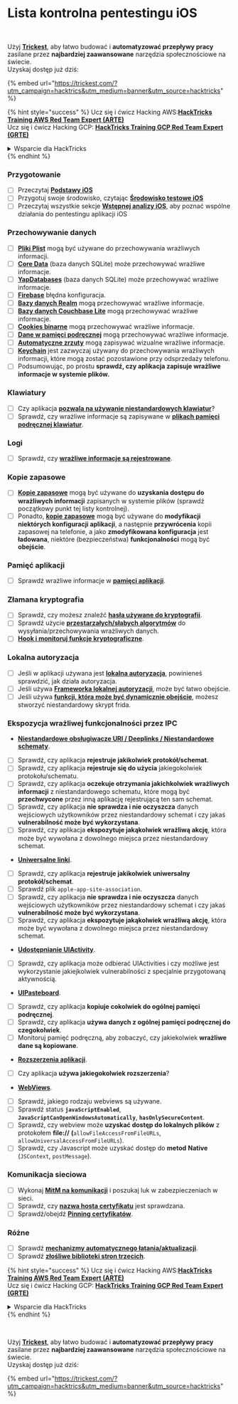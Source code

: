 # Lista kontrolna pentestingu iOS

<figure><img src="../.gitbook/assets/image (48).png" alt=""><figcaption></figcaption></figure>

\
Użyj [**Trickest**](https://trickest.com/?utm\_campaign=hacktrics\&utm\_medium=banner\&utm\_source=hacktricks), aby łatwo budować i **automatyzować przepływy pracy** zasilane przez **najbardziej zaawansowane** narzędzia społecznościowe na świecie.\
Uzyskaj dostęp już dziś:

{% embed url="https://trickest.com/?utm_campaign=hacktrics&utm_medium=banner&utm_source=hacktricks" %}

{% hint style="success" %}
Ucz się i ćwicz Hacking AWS:<img src="/.gitbook/assets/arte.png" alt="" data-size="line">[**HackTricks Training AWS Red Team Expert (ARTE)**](https://training.hacktricks.xyz/courses/arte)<img src="/.gitbook/assets/arte.png" alt="" data-size="line">\
Ucz się i ćwicz Hacking GCP: <img src="/.gitbook/assets/grte.png" alt="" data-size="line">[**HackTricks Training GCP Red Team Expert (GRTE)**<img src="/.gitbook/assets/grte.png" alt="" data-size="line">](https://training.hacktricks.xyz/courses/grte)

<details>

<summary>Wsparcie dla HackTricks</summary>

* Sprawdź [**plany subskrypcyjne**](https://github.com/sponsors/carlospolop)!
* **Dołącz do** 💬 [**grupy Discord**](https://discord.gg/hRep4RUj7f) lub [**grupy telegramowej**](https://t.me/peass) lub **śledź** nas na **Twitterze** 🐦 [**@hacktricks\_live**](https://twitter.com/hacktricks\_live)**.**
* **Podziel się sztuczkami hackingowymi, przesyłając PR-y do** [**HackTricks**](https://github.com/carlospolop/hacktricks) i [**HackTricks Cloud**](https://github.com/carlospolop/hacktricks-cloud) repozytoriów na GitHubie.

</details>
{% endhint %}

### Przygotowanie

* [ ] Przeczytaj [**Podstawy iOS**](ios-pentesting/ios-basics.md)
* [ ] Przygotuj swoje środowisko, czytając [**Środowisko testowe iOS**](ios-pentesting/ios-testing-environment.md)
* [ ] Przeczytaj wszystkie sekcje [**Wstępnej analizy iOS**](ios-pentesting/#initial-analysis), aby poznać wspólne działania do pentestingu aplikacji iOS

### Przechowywanie danych

* [ ] [**Pliki Plist**](ios-pentesting/#plist) mogą być używane do przechowywania wrażliwych informacji.
* [ ] [**Core Data**](ios-pentesting/#core-data) (baza danych SQLite) może przechowywać wrażliwe informacje.
* [ ] [**YapDatabases**](ios-pentesting/#yapdatabase) (baza danych SQLite) może przechowywać wrażliwe informacje.
* [ ] [**Firebase**](ios-pentesting/#firebase-real-time-databases) błędna konfiguracja.
* [ ] [**Bazy danych Realm**](ios-pentesting/#realm-databases) mogą przechowywać wrażliwe informacje.
* [ ] [**Bazy danych Couchbase Lite**](ios-pentesting/#couchbase-lite-databases) mogą przechowywać wrażliwe informacje.
* [ ] [**Cookies binarne**](ios-pentesting/#cookies) mogą przechowywać wrażliwe informacje.
* [ ] [**Dane w pamięci podręcznej**](ios-pentesting/#cache) mogą przechowywać wrażliwe informacje.
* [ ] [**Automatyczne zrzuty**](ios-pentesting/#snapshots) mogą zapisywać wizualne wrażliwe informacje.
* [ ] [**Keychain**](ios-pentesting/#keychain) jest zazwyczaj używany do przechowywania wrażliwych informacji, które mogą zostać pozostawione przy odsprzedaży telefonu.
* [ ] Podsumowując, po prostu **sprawdź, czy aplikacja zapisuje wrażliwe informacje w systemie plików.**

### Klawiatury

* [ ] Czy aplikacja [**pozwala na używanie niestandardowych klawiatur**](ios-pentesting/#custom-keyboards-keyboard-cache)?
* [ ] Sprawdź, czy wrażliwe informacje są zapisywane w [**plikach pamięci podręcznej klawiatur**](ios-pentesting/#custom-keyboards-keyboard-cache).

### **Logi**

* [ ] Sprawdź, czy [**wrażliwe informacje są rejestrowane**](ios-pentesting/#logs).

### Kopie zapasowe

* [ ] [**Kopie zapasowe**](ios-pentesting/#backups) mogą być używane do **uzyskania dostępu do wrażliwych informacji** zapisanych w systemie plików (sprawdź początkowy punkt tej listy kontrolnej).
* [ ] Ponadto, [**kopie zapasowe**](ios-pentesting/#backups) mogą być używane do **modyfikacji niektórych konfiguracji aplikacji**, a następnie **przywrócenia** kopii zapasowej na telefonie, a jako **zmodyfikowana konfiguracja** jest **ładowana**, niektóre (bezpieczeństwa) **funkcjonalności** mogą być **obejście**.

### **Pamięć aplikacji**

* [ ] Sprawdź wrażliwe informacje w [**pamięci aplikacji**](ios-pentesting/#testing-memory-for-sensitive-data).

### **Złamana kryptografia**

* [ ] Sprawdź, czy możesz znaleźć [**hasła używane do kryptografii**](ios-pentesting/#broken-cryptography).
* [ ] Sprawdź użycie [**przestarzałych/słabych algorytmów**](ios-pentesting/#broken-cryptography) do wysyłania/przechowywania wrażliwych danych.
* [ ] [**Hook i monitoruj funkcje kryptograficzne**](ios-pentesting/#broken-cryptography).

### **Lokalna autoryzacja**

* [ ] Jeśli w aplikacji używana jest [**lokalna autoryzacja**](ios-pentesting/#local-authentication), powinieneś sprawdzić, jak działa autoryzacja.
* [ ] Jeśli używa [**Frameworka lokalnej autoryzacji**](ios-pentesting/#local-authentication-framework), może być łatwo obejście.
* [ ] Jeśli używa [**funkcji, która może być dynamicznie obejście**](ios-pentesting/#local-authentication-using-keychain), możesz stworzyć niestandardowy skrypt frida.

### Ekspozycja wrażliwej funkcjonalności przez IPC

* [**Niestandardowe obsługiwacze URI / Deeplinks / Niestandardowe schematy**](ios-pentesting/#custom-uri-handlers-deeplinks-custom-schemes).
* [ ] Sprawdź, czy aplikacja **rejestruje jakikolwiek protokół/schemat**.
* [ ] Sprawdź, czy aplikacja **rejestruje się do użycia** jakiegokolwiek protokołu/schematu.
* [ ] Sprawdź, czy aplikacja **oczekuje otrzymania jakichkolwiek wrażliwych informacji** z niestandardowego schematu, które mogą być **przechwycone** przez inną aplikację rejestrującą ten sam schemat.
* [ ] Sprawdź, czy aplikacja **nie sprawdza i nie oczyszcza** danych wejściowych użytkowników przez niestandardowy schemat i czy jakaś **vulnerabilność może być wykorzystana**.
* [ ] Sprawdź, czy aplikacja **ekspozytuje jakąkolwiek wrażliwą akcję**, która może być wywołana z dowolnego miejsca przez niestandardowy schemat.
* [**Uniwersalne linki**](ios-pentesting/#universal-links).
* [ ] Sprawdź, czy aplikacja **rejestruje jakikolwiek uniwersalny protokół/schemat**.
* [ ] Sprawdź plik `apple-app-site-association`.
* [ ] Sprawdź, czy aplikacja **nie sprawdza i nie oczyszcza** danych wejściowych użytkowników przez niestandardowy schemat i czy jakaś **vulnerabilność może być wykorzystana**.
* [ ] Sprawdź, czy aplikacja **ekspozytuje jakąkolwiek wrażliwą akcję**, która może być wywołana z dowolnego miejsca przez niestandardowy schemat.
* [**Udostępnianie UIActivity**](ios-pentesting/ios-uiactivity-sharing.md).
* [ ] Sprawdź, czy aplikacja może odbierać UIActivities i czy możliwe jest wykorzystanie jakiejkolwiek vulnerabilności z specjalnie przygotowaną aktywnością.
* [**UIPasteboard**](ios-pentesting/ios-uipasteboard.md).
* [ ] Sprawdź, czy aplikacja **kopiuje cokolwiek do ogólnej pamięci podręcznej**.
* [ ] Sprawdź, czy aplikacja **używa danych z ogólnej pamięci podręcznej do czegokolwiek**.
* [ ] Monitoruj pamięć podręczną, aby zobaczyć, czy jakiekolwiek **wrażliwe dane są kopiowane**.
* [**Rozszerzenia aplikacji**](ios-pentesting/ios-app-extensions.md).
* [ ] Czy aplikacja **używa jakiegokolwiek rozszerzenia**?
* [**WebViews**](ios-pentesting/ios-webviews.md).
* [ ] Sprawdź, jakiego rodzaju webviews są używane.
* [ ] Sprawdź status **`javaScriptEnabled`**, **`JavaScriptCanOpenWindowsAutomatically`**, **`hasOnlySecureContent`**.
* [ ] Sprawdź, czy webview może **uzyskać dostęp do lokalnych plików** z protokołem **file://** **(**`allowFileAccessFromFileURLs`, `allowUniversalAccessFromFileURLs`).
* [ ] Sprawdź, czy Javascript może uzyskać dostęp do **metod** **Native** (`JSContext`, `postMessage`).

### Komunikacja sieciowa

* [ ] Wykonaj [**MitM na komunikacji**](ios-pentesting/#network-communication) i poszukaj luk w zabezpieczeniach w sieci.
* [ ] Sprawdź, czy [**nazwa hosta certyfikatu**](ios-pentesting/#hostname-check) jest sprawdzana.
* [ ] Sprawdź/obejdź [**Pinning certyfikatów**](ios-pentesting/#certificate-pinning).

### **Różne**

* [ ] Sprawdź [**mechanizmy automatycznego łatania/aktualizacji**](ios-pentesting/#hot-patching-enforced-updateing).
* [ ] Sprawdź [**złośliwe biblioteki stron trzecich**](ios-pentesting/#third-parties).

{% hint style="success" %}
Ucz się i ćwicz Hacking AWS:<img src="/.gitbook/assets/arte.png" alt="" data-size="line">[**HackTricks Training AWS Red Team Expert (ARTE)**](https://training.hacktricks.xyz/courses/arte)<img src="/.gitbook/assets/arte.png" alt="" data-size="line">\
Ucz się i ćwicz Hacking GCP: <img src="/.gitbook/assets/grte.png" alt="" data-size="line">[**HackTricks Training GCP Red Team Expert (GRTE)**<img src="/.gitbook/assets/grte.png" alt="" data-size="line">](https://training.hacktricks.xyz/courses/grte)

<details>

<summary>Wsparcie dla HackTricks</summary>

* Sprawdź [**plany subskrypcyjne**](https://github.com/sponsors/carlospolop)!
* **Dołącz do** 💬 [**grupy Discord**](https://discord.gg/hRep4RUj7f) lub [**grupy telegramowej**](https://t.me/peass) lub **śledź** nas na **Twitterze** 🐦 [**@hacktricks\_live**](https://twitter.com/hacktricks\_live)**.**
* **Podziel się sztuczkami hackingowymi, przesyłając PR-y do** [**HackTricks**](https://github.com/carlospolop/hacktricks) i [**HackTricks Cloud**](https://github.com/carlospolop/hacktricks-cloud) repozytoriów na GitHubie.

</details>
{% endhint %}

<figure><img src="../.gitbook/assets/image (48).png" alt=""><figcaption></figcaption></figure>

\
Użyj [**Trickest**](https://trickest.com/?utm\_campaign=hacktrics\&utm\_medium=banner\&utm\_source=hacktricks), aby łatwo budować i **automatyzować przepływy pracy** zasilane przez **najbardziej zaawansowane** narzędzia społecznościowe na świecie.\
Uzyskaj dostęp już dziś:

{% embed url="https://trickest.com/?utm_campaign=hacktrics&utm_medium=banner&utm_source=hacktricks" %}
